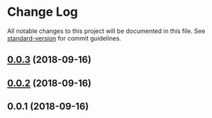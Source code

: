 # Change Log

All notable changes to this project will be documented in this file. See [standard-version](https://github.com/conventional-changelog/standard-version) for commit guidelines.

<a name="0.0.3"></a>
## [0.0.3](https://github.com/yqz0203/react-native-css/compare/v0.0.2...v0.0.3) (2018-09-16)



<a name="0.0.2"></a>
## [0.0.2](https://github.com/yqz0203/react-native-css/compare/v0.0.1...v0.0.2) (2018-09-16)



<a name="0.0.1"></a>
## 0.0.1 (2018-09-16)
